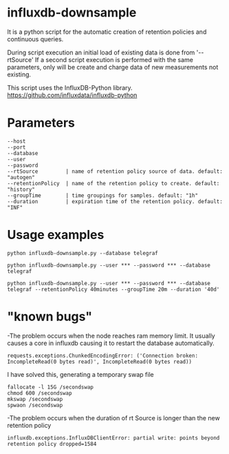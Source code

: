 # influxdb-downsample
It is a python script for the automatic creation of retention policies and continuous queries.

During script execution an initial load of existing data is done from '--rtSource'
If a second script execution is performed with the same parameters, only will be create and charge data of new measurements not existing.

This script uses the InfluxDB-Python library. https://github.com/influxdata/influxdb-python

# Parameters

```
--host
--port
--database
--user
--password
--rtSource         | name of retention policy source of data. default: "autogen"
--retentionPolicy  | name of the retention policy to create. default: "history"
--groupTime        | time groupings for samples. default: "1h"
--duration         | expiration time of the retention policy. default: "INF"
```

# Usage examples
```
python influxdb-downsample.py --database telegraf
```

```
python influxdb-downsample.py --user *** --password *** --database telegraf
```

```
python influxdb-downsample.py --user *** --password *** --database telegraf --retentionPolicy 40minutes --groupTime 20m --duration '40d'
```


# "known bugs"


-The problem occurs when the node reaches ram memory limit.
It usually causes a core in influxdb causing it to restart the database automatically.
```
requests.exceptions.ChunkedEncodingError: ('Connection broken: IncompleteRead(0 bytes read)', IncompleteRead(0 bytes read))
```

I have solved this, generating a temporary swap file
```
fallocate -l 15G /secondswap
chmod 600 /secondswap
mkswap /secondswap
spwaon /secondswap
```

-The problem occurs when the duration of rt Source is longer than the new retention policy
```
influxdb.exceptions.InfluxDBClientError: partial write: points beyond retention policy dropped=1584
```

